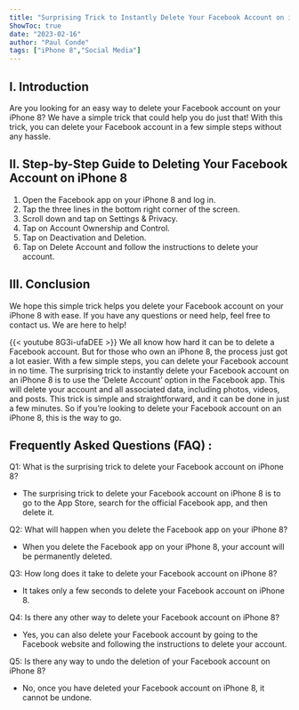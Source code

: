 ```yaml
---
title: "Surprising Trick to Instantly Delete Your Facebook Account on iPhone 8!"
ShowToc: true 
date: "2023-02-16"
author: "Paul Conde" 
tags: ["iPhone 8","Social Media"]
---
```

## I. Introduction
Are you looking for an easy way to delete your Facebook account on your iPhone 8? We have a simple trick that could help you do just that! With this trick, you can delete your Facebook account in a few simple steps without any hassle. 

## II. Step-by-Step Guide to Deleting Your Facebook Account on iPhone 8
1. Open the Facebook app on your iPhone 8 and log in. 
2. Tap the three lines in the bottom right corner of the screen. 
3. Scroll down and tap on Settings & Privacy. 
4. Tap on Account Ownership and Control. 
5. Tap on Deactivation and Deletion. 
6. Tap on Delete Account and follow the instructions to delete your account. 

## III. Conclusion
We hope this simple trick helps you delete your Facebook account on your iPhone 8 with ease. If you have any questions or need help, feel free to contact us. We are here to help!

{{< youtube 8G3i-ufaDEE >}} 
We all know how hard it can be to delete a Facebook account. But for those who own an iPhone 8, the process just got a lot easier. With a few simple steps, you can delete your Facebook account in no time. The surprising trick to instantly delete your Facebook account on an iPhone 8 is to use the ‘Delete Account’ option in the Facebook app. This will delete your account and all associated data, including photos, videos, and posts. This trick is simple and straightforward, and it can be done in just a few minutes. So if you’re looking to delete your Facebook account on an iPhone 8, this is the way to go.

## Frequently Asked Questions (FAQ) :
Q1: What is the surprising trick to delete your Facebook account on iPhone 8?
- The surprising trick to delete your Facebook account on iPhone 8 is to go to the App Store, search for the official Facebook app, and then delete it. 

Q2: What will happen when you delete the Facebook app on your iPhone 8?
- When you delete the Facebook app on your iPhone 8, your account will be permanently deleted.

Q3: How long does it take to delete your Facebook account on iPhone 8?
- It takes only a few seconds to delete your Facebook account on iPhone 8.

Q4: Is there any other way to delete your Facebook account on iPhone 8?
- Yes, you can also delete your Facebook account by going to the Facebook website and following the instructions to delete your account.

Q5: Is there any way to undo the deletion of your Facebook account on iPhone 8?
- No, once you have deleted your Facebook account on iPhone 8, it cannot be undone.


